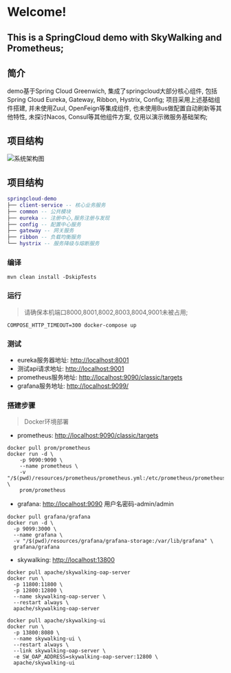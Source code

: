 # Welcome!
## This is a SpringCloud demo with SkyWalking and Prometheus;

## 简介

demo基于Spring Cloud Greenwich, 集成了springcloud大部分核心组件, 包括Spring Cloud Eureka, Gateway, Ribbon, Hystrix, Config; 项目采用上述基础组件搭建, 并未使用Zuul, OpenFeign等集成组件, 也未使用Bus做配置自动刷新等其他特性, 未探讨Nacos, Consul等其他组件方案, 仅用以演示微服务基础架构;

## 项目结构

![系统架构图](micro_service_arch.jpg)

## 项目结构

``` lua
springcloud-demo
├── client-service -- 核心业务服务
├── common -- 公共模块
├── eureka -- 注册中心,服务注册与发现
├── config -- 配置中心服务
├── gateway -- 网关服务
├── ribbon -- 负载均衡服务
└── hystrix -- 服务降级与熔断服务
```
### 编译
```
mvn clean install -DskipTests
```
### 运行
> 请确保本机端口8000,8001,8002,8003,8004,9001未被占用;
```
COMPOSE_HTTP_TIMEOUT=300 docker-compose up
```
### 测试
- eureka服务器地址: [http://localhost:8001](http://localhost:8001)
- 测试api请求地址: [http://localhost:9001](http://localhost:9001)
- prometheus服务地址: [http://localhost:9090/classic/targets](http://localhost:9090/classic/targets)
- grafana服务地址: [http://localhost:9099/](http://localhost:9099/)

### 搭建步骤
> Docker环境部署
- prometheus: [http://localhost:9090/classic/targets](http://localhost:9090/classic/targets)
```
docker pull prom/prometheus
docker run -d \
    -p 9090:9090 \
    --name prometheus \
    -v "/$(pwd)/resources/prometheus/prometheus.yml:/etc/prometheus/prometheus.yml" \
    prom/prometheus
```
- grafana: [http://localhost:9090](http://localhost:9090) 用户名密码-admin/admin
```
docker pull grafana/grafana
docker run -d \
  -p 9099:3000 \
  --name grafana \
  -v "/$(pwd)/resources/grafana/grafana-storage:/var/lib/grafana" \
  grafana/grafana
```
- skywalking: [http://localhost:13800](http://localhost:13800)
```
docker pull apache/skywalking-oap-server
docker run \
  -p 11800:11800 \
  -p 12800:12800 \
  --name skywalking-oap-server \
  --restart always \
  apache/skywalking-oap-server

docker pull apache/skywalking-ui
docker run \
  -p 13800:8080 \
  --name skywalking-ui \
  --restart always \
  --link skywalking-oap-server \
  -e SW_OAP_ADDRESS=skywalking-oap-server:12800 \
  apache/skywalking-ui
```